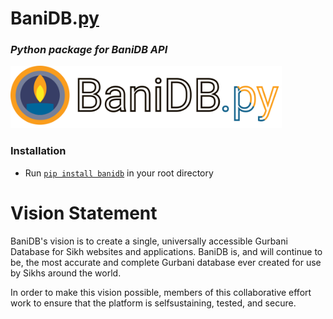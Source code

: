 # BaniDB.[py](https://pypi.org/user/KhalisFoundation/)
### _Python package for BaniDB API_

[<img height=100 src='bdb.svg'>](http://banidb.com)

### Installation
- Run [`pip install banidb`](https://pypi.org/project/banidb/) in your root directory

# Vision Statement

BaniDB's vision is to create a single, universally accessible Gurbani Database for Sikh websites and applications. BaniDB is, and will continue to be, the most accurate and complete Gurbani database ever created for use by Sikhs around the world.

In order to make this vision possible, members of this collaborative effort work to ensure that the platform is selfsustaining, tested, and secure.
